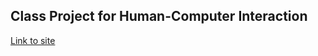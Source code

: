 ## Class Project for Human-Computer Interaction 

[Link to site](https://xiuwenz.github.io/Class-Companion/)
